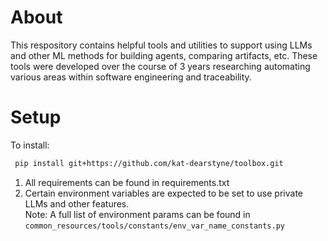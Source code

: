 # About
This respository contains helpful tools and utilities to support using LLMs and other ML methods for building agents, comparing artifacts, etc. These tools were developed over the course of 3 years researching automating various areas within software engineering and traceability.

# Setup
To install:
```sh
 pip install git+https://github.com/kat-dearstyne/toolbox.git
```
1. All requirements can be found in requirements.txt
2. Certain environment variables are expected to be set to use private LLMs and other features. <br>
   Note: A full list of environment params can be found in `common_resources/tools/constants/env_var_name_constants.py`
